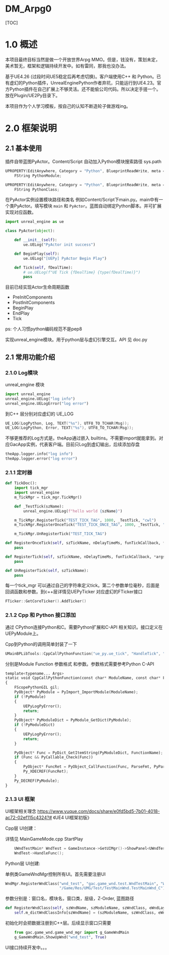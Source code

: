 # DM_Arpg0



[TOC]

# 1.0 概述



本项目最终目标当然是做一个开放世界Arpg MMO。但是，钱没有，策划未定，美术暂无，框架和逻辑持续开发中。如有雷同，那我也没办法。

基于UE4.26 (过段时间UE5稳定后再考虑切换)。客户端使用C++ 和 Python。已有虚幻的Python插件，UnrealEnginePython作者弃坑，只能运行到UE4.23。官方Python插件在自己扩展上不够灵活。还不能偷公司代码。所以决定手搓一个。放在Plugin/UE2Py目录下。

本项目作为个人学习模板，按自己的认知不断造轮子做游戏ing。



# 2.0 框架说明



## 2.1 基本使用



插件自带蓝图PyActor。Content/Script 自动加入Python模块搜索路径 sys.path

```cpp
UPROPERTY(EditAnywhere, Category = "Python", BlueprintReadWrite, meta = (ExposeOnSpawn = true))
    FString PythonModule;

UPROPERTY(EditAnywhere, Category = "Python", BlueprintReadWrite, meta = (ExposeOnSpawn = true))
    FString PythonClass;
```

在PyActor实例设置模块路径和类名 例如Content/Script下main.py。main中有一个类PyActor。填写模块 `main` 和 `PyActor`。蓝图自动绑定Python脚本。并可扩展实现对应函数。

```python
import unreal_engine as ue

class PyActor(object):

    def __init__(self):
        ue.UELog("PyActor init success")

    def BeginPlay(self):
        ue.UELog("[UEPy] PyActor Begin Play")

    def Tick(self, fDealTime):
        # ue.UELog(f"UE Tick {fDealTime} {type(fDealTime)}")
        pass
```

目前已经实现Actor生命周期函数

- PreInitComponents
- PostInitComponents
- BeginPlay
- EndPlay
- Tick

ps: 个人习惯python编码规范不是pep8

实现unreal_engine模块。用于python层与虚幻引擎交互。API 见 doc.py



## 2.1 常用功能介绍



### 2.1.0 Log模块



unreal_engine 模块

```python
import unreal_engine
unreal_engine.UELog("log info")
unreal_engine.UELogError("log error")
```

到C++ 层分别对应虚幻的 UE_LOG

```c++
UE_LOG(LogPython, Log, TEXT("%s"), UTF8_TO_TCHAR(Msg));
UE_LOG(LogPython, Error, TEXT("%s"), UTF8_TO_TCHAR(Msg));
```

不够更推荐的Log方式是。theApp通过嵌入 builtins。不需要import就能拿到。对应GacApp实例，代表客户端。目前只Log到虚幻输出，后续添加存盘

```python
theApp.logger.info("log info")
theApp.logger.error("log error")
```



### 2.1.1 定时器



```python
def TickDoc():
    import tick_mgr
    import unreal_engine
    m_TickMgr = tick_mgr.TickMgr()

    def _TestTick(szName):
        unreal_engine.UELog(f"hello world {szName}")

    m_TickMgr.RegisterTick("TEST_TICK_TAG", 1000, _TestTick, "cwl")
    m_TickMgr.RegisterOnceTick("TEST_TICK_ONCE_TAG", 1000, _TestTick, "cwl")

    m_TickMgr.UnRegisterTick("TEST_TICK_TAG")
```



```python
def RegisterOnceTick(self, szTickName, nDelayTimeMs, funTickCallback, *args):
    pass

def RegisterTick(self, szTickName, nDelayTimeMs, funTickCallback, *args):
    pass

def UnRegisterTick(self, szTickName):
    pass
```

每一个tick_mgr 可以通过自己的字符串定义tick。第二个参数单位毫秒，后面是回调函数和参数。到c++层详情见UEPyTicker 对应虚幻的FTicker接口

```c++
FTicker::GetCoreTicker().AddTicker()
```



### 2.1.2 Cpp 和 Python 接口添加



通过 CPython连接Python和C。需要Python扩展和C-API 相关知识。接口定义在 UEPyModule上。

Cpp到Python的调用简单封装了一下

```c++
UMainBPLibTools::CppCallPythonFunction("ue_py.ue_tick", "HandleTick", "i", NextTick);
```

分别是Module Function 参数格式 和参数。参数格式需要参考Python C-API

```python
template<typename... Args>
static void CppCallPythonFunction(const char* ModuleName, const char* FunctionName, const char* ParseFmt, Args... PyParams)
{
    FScopePythonGIL gil;
    PyObject* PyModule = PyImport_ImportModule(ModuleName);
    if (!PyModule)
    {
        UEPyLogPyError();
        return;
    }
    PyObject* PyModuleDict = PyModule_GetDict(PyModule);
    if (!PyModuleDict)
    {
        UEPyLogPyError();
        return;
    }

    PyObject* Func = PyDict_GetItemString(PyModuleDict, FunctionName);
    if (Func && PyCallable_Check(Func))
    {
        PyObject* FuncRet = PyObject_CallFunction(Func, ParseFmt, PyParams...);
        Py_XDECREF(FuncRet);
    }
    Py_DECREF(PyModule);
}
```



### 2.1.3 UI 框架

UI框架相关理念 https://www.yuque.com/docs/share/e0fd5bd5-7b01-4018-ac72-02ef115c4324?# 《UE4 UI框架初版》

Cpp层 UI创建：

详情见 MainGameMode.cpp StartPlay

```cpp
	UWndTestMain* WndTest = GameInstance->GetUIMgr()->ShowPanel<UWndTestMain>(TEXT("wnd_test_in_cpp"));
	WndTest->HandleFunc();
```

Python层 UI创建:

单例类GameWndMgr控制所有UI。首先需要注册UI

```python
WndMgr.RegisterWndClass("wnd_test", "gac.game_wnd.test.WndTestMain", "WndTestMain", EWndLayer.eNormal, 0,
                        "/Game/Res/UMG/Test/TestMainWnd.TestMainWnd_C")
```

参数分别是：窗口名，模块名，窗口类，层级，Z-Order, 蓝图路径

```python
def RegisterWndClass(self, szWndName, szModuleName, szWndClass, eWndLayer, nZOrder, szBlueprint):
    self.m_dictWndClassInfo[szWndName] = (szModuleName, szWndClass, eWndLayer, nZOrder, szBlueprint)
```

初始化时会把数据注册到C++层。后续显示窗口只需要

```python
    from gac.game_wnd.game_wnd_mgr import g_GameWndMain
    g_GameWndMain.ShowUpWnd("wnd_test", True)
```

UI接口持续开发中。。。
